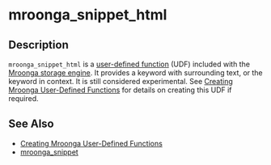# mroonga_snippet_html

## Description

`mroonga_snippet_html` is a [user-defined function](/programming-customizing-mariadb/user-defined-functions/) (UDF) included with the [Mroonga storage engine](/columns-storage-engines-and-plugins/storage-engines/mroonga/). It provides a keyword with surrounding text, or the keyword in context. It is still considered experimental. See [Creating Mroonga User-Defined Functions](/columns-storage-engines-and-plugins/storage-engines/mroonga/mroonga-user-defined-functions/creating-mroonga-user-defined-functions/) for details on creating this UDF if required.

## See Also

- [Creating Mroonga User-Defined Functions](/columns-storage-engines-and-plugins/storage-engines/mroonga/mroonga-user-defined-functions/creating-mroonga-user-defined-functions/)
- [mroonga_snippet](/columns-storage-engines-and-plugins/storage-engines/mroonga/mroonga-user-defined-functions/mroonga_snippet/)